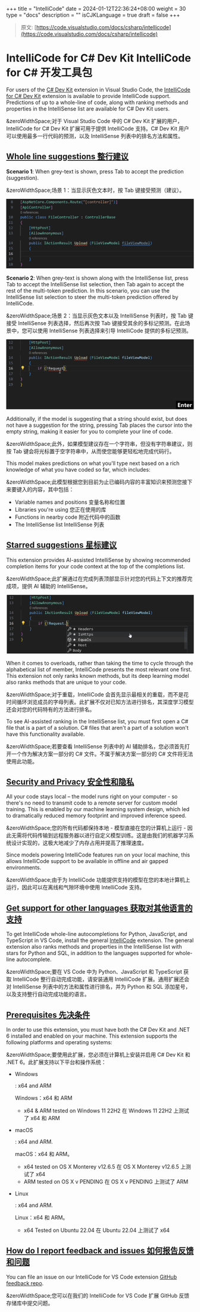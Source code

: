 +++
title = "IntelliCode"
date = 2024-01-12T22:36:24+08:00
weight = 30
type = "docs"
description = ""
isCJKLanguage = true
draft = false
+++

> 原文: [https://code.visualstudio.com/docs/csharp/intellicode](https://code.visualstudio.com/docs/csharp/intellicode)

# IntelliCode for C# Dev Kit IntelliCode for C# 开发工具包



For users of the [C# Dev Kit](https://marketplace.visualstudio.com/items?itemName=ms-dotnettools.csdevkit) extension in Visual Studio Code, the [IntelliCode for C# Dev Kit](https://marketplace.visualstudio.com/items?itemName=ms-dotnettools.vscodeintellicode-csharp) extension is available to provide IntelliCode support. Predictions of up to a whole-line of code, along with ranking methods and properties in the IntelliSense list are available for C# Dev Kit users.

&zeroWidthSpace;对于 Visual Studio Code 中的 C# Dev Kit 扩展的用户，IntelliCode for C# Dev Kit 扩展可用于提供 IntelliCode 支持。C# Dev Kit 用户可以使用最多一行代码的预测，以及 IntelliSense 列表中的排名方法和属性。

## [Whole line suggestions 整行建议](https://code.visualstudio.com/docs/csharp/intellicode#_whole-line-suggestions)

**Scenario 1**: When grey-text is shown, press Tab to accept the prediction (suggestion).

&zeroWidthSpace;场景 1：当显示灰色文本时，按 Tab 键接受预测（建议）。

![Press Tab to accept prediction](./IntelliCode_img/accept-prediction.gif)

**Scenario 2**: When grey-text is shown along with the IntelliSense list, press Tab to accept the IntelliSense list selection, then Tab again to accept the rest of the multi-token prediction. In this scenario, you can use the IntelliSense list selection to steer the multi-token prediction offered by IntelliCode.

&zeroWidthSpace;场景 2：当显示灰色文本以及 IntelliSense 列表时，按 Tab 键接受 IntelliSense 列表选择，然后再次按 Tab 键接受其余的多标记预测。在此场景中，您可以使用 IntelliSense 列表选择来引导 IntelliCode 提供的多标记预测。

![Use list selection to steer multi-choice prediction](./IntelliCode_img/multi-token-prediction.gif)

Additionally, if the model is suggesting that a string should exist, but does not have a suggestion for the string, pressing Tab places the cursor into the empty string, making it easier for you to complete your line of code.

&zeroWidthSpace;此外，如果模型建议存在一个字符串，但没有字符串建议，则按 Tab 键会将光标置于空字符串中，从而使您能够更轻松地完成代码行。

This model makes predictions on what you'll type next based on a rich knowledge of what you have coded so far, which includes:

&zeroWidthSpace;此模型根据您到目前为止已编码内容的丰富知识来预测您接下来要键入的内容，其中包括：

- Variable names and positions
  变量名称和位置
- Libraries you're using
  您正在使用的库
- Functions in nearby code
  附近代码中的函数
- The IntelliSense list
  IntelliSense 列表

## [Starred suggestions 星标建议](https://code.visualstudio.com/docs/csharp/intellicode#_starred-suggestions)

This extension provides AI-assisted IntelliSense by showing recommended completion items for your code context at the top of the completions list.

&zeroWidthSpace;此扩展通过在完成列表顶部显示针对您的代码上下文的推荐完成项，提供 AI 辅助的 IntelliSense。

![Ranks methods and properties in the IntelliSense list with stars](./IntelliCode_img/rank-methods.png)

When it comes to overloads, rather than taking the time to cycle through the alphabetical list of member, IntelliCode presents the most relevant one first. This extension not only ranks known methods, but its deep learning model also ranks methods that are unique to your code.

&zeroWidthSpace;对于重载，IntelliCode 会首先显示最相关的重载，而不是花时间循环浏览成员的字母列表。此扩展不仅对已知方法进行排名，其深度学习模型还会对您的代码特有的方法进行排名。

To see AI-assisted ranking in the IntelliSense list, you must first open a C# file that is a part of a solution. C# files that aren't a part of a solution won't have this functionality available.

&zeroWidthSpace;若要查看 IntelliSense 列表中的 AI 辅助排名，您必须首先打开一个作为解决方案一部分的 C# 文件。不属于解决方案一部分的 C# 文件将无法使用此功能。

## [Security and Privacy 安全性和隐私](https://code.visualstudio.com/docs/csharp/intellicode#_security-and-privacy)

All your code stays local – the model runs right on your computer - so there's no need to transmit code to a remote server for custom model training. This is enabled by our machine learning system design, which led to dramatically reduced memory footprint and improved inference speed.

&zeroWidthSpace;您的所有代码都保持本地 - 模型直接在您的计算机上运行 - 因此无需将代码传输到远程服务器以进行自定义模型训练。这是由我们的机器学习系统设计实现的，这极大地减少了内存占用并提高了推理速度。

Since models powering IntelliCode features run on your local machine, this allows IntelliCode support to be available in offline and air gapped environments.

&zeroWidthSpace;由于为 IntelliCode 功能提供支持的模型在您的本地计算机上运行，因此可以在离线和气隙环境中使用 IntelliCode 支持。

## [Get support for other languages 获取对其他语言的支持](https://code.visualstudio.com/docs/csharp/intellicode#_get-support-for-other-languages)

To get IntelliCode whole-line autocompletions for Python, JavaScript, and TypeScript in VS Code, install the general [IntelliCode](https://marketplace.visualstudio.com/items?itemName=VisualStudioExptTeam.vscodeintellicode) extension. The general extension also ranks methods and properties in the IntelliSense list with stars for Python and SQL, in addition to the languages supported for whole-line autocomplete.

&zeroWidthSpace;要在 VS Code 中为 Python、JavaScript 和 TypeScript 获取 IntelliCode 整行自动完成功能，请安装通用 IntelliCode 扩展。通用扩展还会对 IntelliSense 列表中的方法和属性进行排名，并为 Python 和 SQL 添加星号，以及支持整行自动完成功能的语言。

## [Prerequisites 先决条件](https://code.visualstudio.com/docs/csharp/intellicode#_prerequisites)

In order to use this extension, you must have both the C# Dev Kit and .NET 6 installed and enabled on your machine. This extension supports the following platforms and operating systems:

&zeroWidthSpace;要使用此扩展，您必须在计算机上安装并启用 C# Dev Kit 和 .NET 6。此扩展支持以下平台和操作系统：

- Windows

  : x64 and ARM

  
  Windows：x64 和 ARM

  - x64 & ARM tested on Windows 11 22H2
    在 Windows 11 22H2 上测试了 x64 和 ARM

- macOS

  : x64 and ARM.

  
  macOS：x64 和 ARM。

  - x64 tested on OS X Monterey v12.6.5
    在 OS X Monterey v12.6.5 上测试了 x64
  - ARM tested on OS X v PENDING
    在 OS X v PENDING 上测试了 ARM

- Linux

  : x64 and ARM.

  
  Linux：x64 和 ARM。

  - x64 Tested on Ubuntu 22.04
    在 Ubuntu 22.04 上测试了 x64

## [How do I report feedback and issues 如何报告反馈和问题](https://code.visualstudio.com/docs/csharp/intellicode#_how-do-i-report-feedback-and-issues)

You can file an issue on our IntelliCode for VS Code extension [GitHub feedback repo](https://github.com/MicrosoftDocs/intellicode/issues).

&zeroWidthSpace;您可以在我们的 IntelliCode for VS Code 扩展 GitHub 反馈存储库中提交问题。
